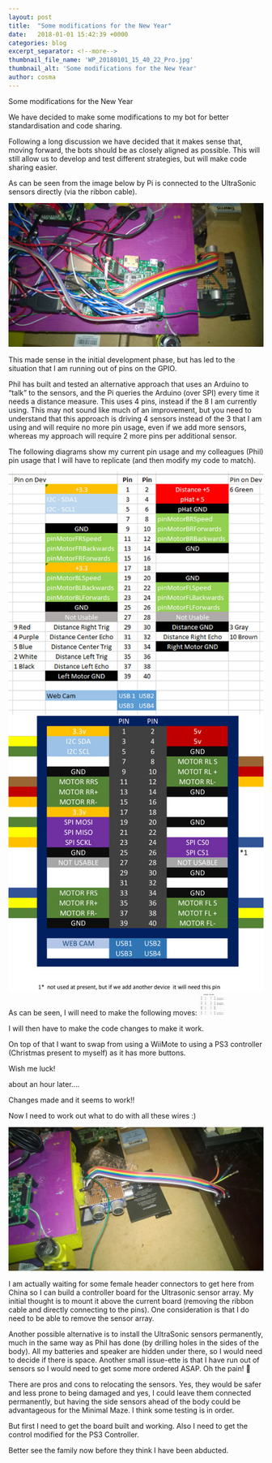 ```yaml
---
layout: post
title:  "Some modifications for the New Year"
date:   2018-01-01 15:42:39 +0000
categories: blog
excerpt_separator: <!--more-->
thumbnail_file_name: 'WP_20180101_15_40_22_Pro.jpg'
thumbnail_alt: 'Some modifications for the New Year'
author: cosma
---
```



Some modifications for the New Year

We have decided to make some modifications to my bot for better standardisation and code sharing.
<!--more-->

Following a long discussion we have decided that it makes sense that, moving forward, the bots should be as closely aligned as possible.  This will still allow us to develop and test different strategies, but will make code sharing easier.

As can be seen from the image below by Pi is connected to the UltraSonic sensors directly (via the ribbon cable).  

<img src="/assets/images/sz_large/WP_20180101_15_40_22_Pro.jpg" alt="DalekBot V2 Prior to clean up" >

This made sense in the initial development phase, but has led to the situation that I am running out of pins on the GPIO.

Phil has built and tested an alternative approach that uses an Arduino to “talk” to the sensors, and the Pi queries the Arduino (over SPI) every time it needs a distance measure.  This uses 4 pins, instead if the 8 I am currently using.  This may not sound like much of an improvement, but you need to understand that this approach is driving 4 sensors instead of the 3 that I am using and will require no more pin usage, even if we add more sensors, whereas my approach will require 2 more pins per additional sensor.

The following diagrams show my current pin usage and my colleagues (Phil) pin usage that I will have to replicate (and then modify my code to match).
<div class="mdl-grid">
  <div class="mdl-cell mdl-cell--6-col-desktop mdl-cell--6-col-tablet mdl-cell--12-col-phone ">
    <img src="/assets/images/sz_small/Pin_Usage01_Cos.jpg" alt="My Pin Usage" >
  </div>
  <div class="mdl-cell mdl-cell--6-col-desktop mdl-cell--6-col-tablet mdl-cell--12-col-phone ">
    <img  src="/assets/images/sz_small/Pin_Usage_Phil.jpg" alt="Phil’s Pin Usage" >
  </div>
</div>
As can be seen, I will need to make the following moves:

<img  class="mdl-cell mdl-cell--6-col-desktop mdl-cell--6-col-tablet mdl-cell--12-col-phone " src="/assets/images/sz_large/Cos_Pin_Swaps.jpg" alt="Cos Pin Swaps" width="50">

I will then have to make the code changes to make it work.

On top of that I want to swap from using a WiiMote to using a PS3 controller (Christmas present to myself) as it has more buttons.

Wish me luck!

about an hour later....

Changes made and it seems to work!!

Now I need to work out what to do with all these wires :)

<img src="/assets/images/Processed/WP_20180101_18_12_11_Pro.jpg" alt="Spare bits">

I am actually waiting for some female header connectors to get here from China so I can build a controller board for the Ultrasonic sensor array. My initial thought is to mount it above the current board (removing the ribbon cable and directly connecting to the pins).  One consideration is that I do need to be able to remove the sensor array.

Another possible alternative is to install the UltraSonic sensors permanently, much in the same way as Phil has done (by drilling holes in the sides of the body).  All my batteries and speaker are hidden under there, so I would need to decide if there is space.  Another small issue-ette is that I have run out of sensors so I would need to get some more ordered ASAP.  Oh the pain! 

There are pros and cons to relocating the sensors.  Yes, they would be safer and less prone to being damaged and yes, I could leave them connected permanently, but having the side sensors ahead of the body could be advantageous for the Minimal Maze.  I think some testing is in order.

But first I need to get the board built and working.  Also I need to get the control modified for the PS3 Controller.

Better see the family now before they think I have been abducted.
  
